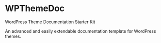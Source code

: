# WPThemeDoc
WordPress Theme Documentation Starter Kit

An advanced and easily extendable documentation template for WordPress themes.
